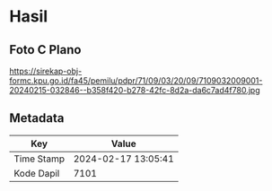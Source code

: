 # Hasil

## Foto C Plano

https://sirekap-obj-formc.kpu.go.id/fa45/pemilu/pdpr/71/09/03/20/09/7109032009001-20240215-032846--b358f420-b278-42fc-8d2a-da6c7ad4f780.jpg


## Metadata

| Key        | Value               |
| ---------- | ------------------- |
| Time Stamp | 2024-02-17 13:05:41 |
| Kode Dapil | 7101                |



